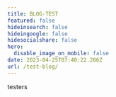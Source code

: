 ```yaml
---
title: BLOG-TEST
featured: false
hideinsearch: false
hideingoogle: false
hidesocialshare: false
hero:
  disable_image_on_mobile: false
date: 2023-04-25T07:40:22.286Z
url: /test-blog/
---
```

t﻿esters